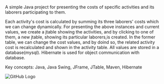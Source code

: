 A simple Java project for presenting the costs of specific activities and its laborers participating to them.

Each activity's cost is calculated by summing its three laborers' costs which we can change dynamically. 
For presenting the above instances and current values, we create a jtable showing the activities,
and by clicking to one of them, a new jtable, showing its particular laborers,is created. In the former table,
we can change the cost values, and by doind so, the related activity cost is recalculated and shown in the activity table.
All values are stored in a database(mysql). Hibernate is used for object communication with database.

Key concepts: Java, Java Swing, JFrame, JTable, Maven, Hibernate

![GitHub Logo](/home/mariosmichalopoulos/Documents/mytask.png)
